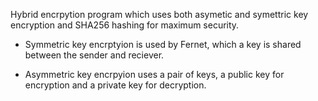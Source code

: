 Hybrid encrpytion program which uses both asymetic and symettric key encryption and SHA256 hashing for maximum security.

- Symmetric key encrptyion is used by Fernet, which a key is shared between the sender and reciever.

- Asymmetric key encrpyion uses a pair of keys, a public key for encryption and a private key for decryption.
